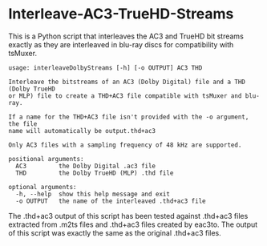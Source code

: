 # Interleave-AC3-TrueHD-Streams
This is a Python script that interleaves the AC3 and TrueHD bit streams exactly as they are interleaved in blu-ray discs for compatibility with tsMuxer.
```
usage: interleaveDolbyStreams [-h] [-o OUTPUT] AC3 THD

Interleave the bitstreams of an AC3 (Dolby Digital) file and a THD (Dolby TrueHD
or MLP) file to create a THD+AC3 file compatible with tsMuxer and blu-ray.

If a name for the THD+AC3 file isn't provided with the -o argument, the file
name will automatically be output.thd+ac3

Only AC3 files with a sampling frequency of 48 kHz are supported.

positional arguments:
  AC3         the Dolby Digital .ac3 file
  THD         the Dolby TrueHD (MLP) .thd file

optional arguments:
  -h, --help  show this help message and exit
  -o OUTPUT   the name of the interleaved .thd+ac3 file
```
The .thd+ac3 output of this script has been tested against .thd+ac3 files extracted from .m2ts files and .thd+ac3 files created by eac3to. The output of this script was exactly the same as the original .thd+ac3 files.
